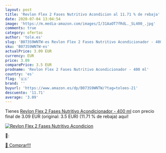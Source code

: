 ```yaml
---
layout: post
title: 'Revlon Flex 2 Fases Nutritivo Acondicion al 11.71 % de rebaja'
date: 2020-07-04 13:04:54
image: 'https://m.media-amazon.com/images/I/31AaOT7fRdL._SL400_.jpg'
comments: true
category: ofertas
author: 'tole.es'
slug: 'B073S9WNTW-es Revlon Flex 2 Fases Nutritivo Acondicionador - 400 ml'
sku: 'B073S9WNTW-es'
actualPrice: 3.09 EUR
currency: EUR
price: 3.09
comparePrice: 3.5 EUR
prodname: 'Revlon Flex 2 Fases Nutritivo Acondicionador - 400 ml'
country: 'es'
flag: '🇪🇸'
brand: ''
buyurl: 'https://www.amazon.es/dp/B073S9WNTW/?tag=tolees-21'
descuento: '11.71'
average: '3.09'
---
```


Tienes [Revlon Flex 2 Fases Nutritivo Acondicionador - 400 ml](https://www.amazon.es/dp/B073S9WNTW/?tag=tolees-21) con precio final de  3.09 EUR (original: 3.5 EUR) (11.71 %  de rebaja) aqui!

[![Revlon Flex 2 Fases Nutritivo Acondicion](https://m.media-amazon.com/images/I/31AaOT7fRdL._SL400_.jpg)](https://www.amazon.es/dp/B073S9WNTW/?tag=tolees-21)

🔎:


[🛒 Comprar!!!](https://www.amazon.es/dp/B073S9WNTW/?tag=tolees-21)
